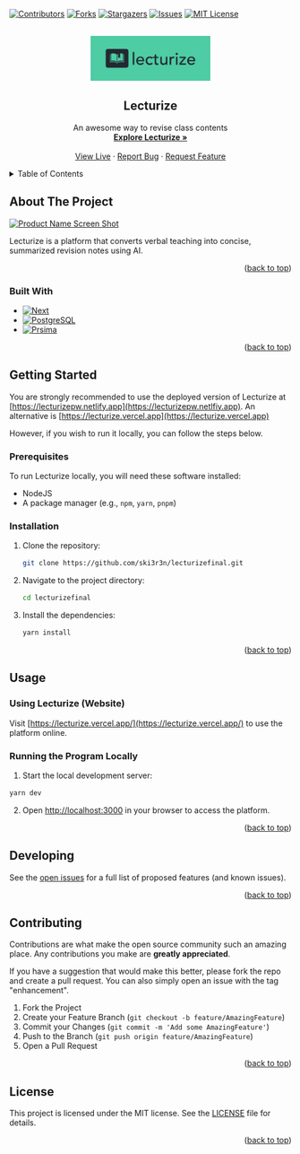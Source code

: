 <a id="readme-top"></a>
<!--
  _____________________
< Welcome to lecturize! >
  ---------------------
         \   ^__^ 
          \  (oo)\_______
             (__)\       )\/\\
                 ||----w |
                 ||     ||
-->


<!-- PROJECT SHIELDS -->
[![Contributors][contributors-shield]][contributors-url]
[![Forks][forks-shield]][forks-url]
[![Stargazers][stars-shield]][stars-url]
[![Issues][issues-shield]][issues-url]
[![MIT License][license-shield]][license-url]



<!-- PROJECT LOGO -->
<br />
<div align="center">
  <a href="https://github.com/ski3r3n/lecturizefinal">
    <img src="./public/assets/img/logo/lecturize-bg-banner.png" alt="Logo" width="" height="80">
  </a>

<h2 align="center">Lecturize</h3>

  <p align="center">
    An awesome way to revise class contents
    <br />
    <a href="https://lecturizepw.netlify.app"><strong>Explore Lecturize »</strong></a>
    <br />
    <br />
    <a href="https://lecturizepw.netlify.app">View Live</a>
    ·
    <a href="https://github.com/ski3r3n/lecturizefinal/issues/new?labels=bug&template=bug-report---.md">Report Bug</a>
    ·
    <a href="https://github.com/ski3r3n/lecturizefinalissues/new?labels=enhancement&template=feature-request---.md">Request Feature</a>
  </p>
</div>



<!-- TABLE OF CONTENTS -->
<details>
  <summary>Table of Contents</summary>
  <ol>
    <li>
      <a href="#about-the-project">About The Project</a>
      <ul>
        <li><a href="#built-with">Built With</a></li>
      </ul>
    </li>
    <li>
      <a href="#getting-started">Getting Started</a>
      <ul>
        <li><a href="#prerequisites">Prerequisites</a></li>
        <li><a href="#installation">Installation</a></li>
      </ul>
    </li>
    <li><a href="#usage">Usage</a></li>
    <li><a href="#roadmap">Roadmap</a></li>
    <li><a href="#contributing">Contributing</a></li>
    <li><a href="#license">License</a></li>
    <li><a href="#contact">Contact</a></li>
    <li><a href="#acknowledgments">Acknowledgments</a></li>
  </ol>
</details>



<!-- ABOUT THE PROJECT -->
## About The Project

[![Product Name Screen Shot][product-screenshot]](https://lecturizepw.netlify.app)

Lecturize is a platform that converts verbal teaching into concise, summarized revision notes using AI.

<p align="right">(<a href="#readme-top">back to top</a>)</p>



### Built With

* [![Next][Next.js]][Next-url]
* [![PostgreSQL][PostgreSQL.org]][PostgreSQL-url]
* [![Prsima][Prisma.io]][Prisma-url]

<p align="right">(<a href="#readme-top">back to top</a>)</p>


## Getting Started

You are strongly recommended to use the deployed version of Lecturize at [https://lecturizepw.netlify.app](https://lecturizepw.netlfiy.app). An alternative is [https://lecturize.vercel.app](https://lecturize.vercel.app)

However, if you wish to run it locally, you can follow the steps below.

### Prerequisites

To run Lecturize locally, you will need these software installed:
* NodeJS
* A package manager (e.g., `npm`, `yarn`, `pnpm`)

### Installation

1. Clone the repository:
    ```bash
    git clone https://github.com/ski3r3n/lecturizefinal.git
    ```
2. Navigate to the project directory:
    ```bash
    cd lecturizefinal
    ```
3. Install the dependencies:
    ```bash
    yarn install
    ```

<p align="right">(<a href="#readme-top">back to top</a>)</p>



<!-- USAGE EXAMPLES -->
## Usage

### Using Lecturize (Website)

Visit [https://lecturize.vercel.app/](https://lecturize.vercel.app/) to use the platform online.

### Running the Program Locally

1. Start the local development server:
```bash
yarn dev
```
2. Open [http://localhost:3000](http://localhost:3000) in your browser to access the platform.

<p align="right">(<a href="#readme-top">back to top</a>)</p>



<!-- ROADMAP -->
## Developing

See the [open issues](https://github.com/github_username/repo_name/issues) for a full list of proposed features (and known issues).

<p align="right">(<a href="#readme-top">back to top</a>)</p>



<!-- CONTRIBUTING -->
## Contributing

Contributions are what make the open source community such an amazing place\. Any contributions you make are **greatly appreciated**.

If you have a suggestion that would make this better, please fork the repo and create a pull request. You can also simply open an issue with the tag "enhancement".

1. Fork the Project
2. Create your Feature Branch (`git checkout -b feature/AmazingFeature`)
3. Commit your Changes (`git commit -m 'Add some AmazingFeature'`)
4. Push to the Branch (`git push origin feature/AmazingFeature`)
5. Open a Pull Request

<p align="right">(<a href="#readme-top">back to top</a>)</p>



<!-- LICENSE -->
## License

This project is licensed under the MIT license. See the [LICENSE](LICENSE) file for details.
<p align="right">(<a href="#readme-top">back to top</a>)</p>





<!-- MARKDOWN LINKS & IMAGES -->
<!-- https://www.markdownguide.org/basic-syntax/#reference-style-links -->
[contributors-shield]: https://img.shields.io/github/contributors/ski3r3n/lecturizefinal.svg?style=for-the-badge
[contributors-url]: https://github.com/ski3r3n/lecturizefinal/graphs/contributors
[forks-shield]: https://img.shields.io/github/forks/ski3r3n/lecturizefinal.svg?style=for-the-badge
[forks-url]: https://github.com/ski3r3n/lecturizefinal/network/members
[stars-shield]: https://img.shields.io/github/stars/ski3r3n/lecturizefinal.svg?style=for-the-badge
[stars-url]: https://github.com/ski3r3n/lecturizefinal/stargazers
[issues-shield]: https://img.shields.io/github/issues/ski3r3n/lecturizefinal.svg?style=for-the-badge
[issues-url]: https://github.com/ski3r3n/lecturizefinal/issues
[license-shield]: https://img.shields.io/github/license/ski3r3n/lecturizefinal.svg?style=for-the-badge
[license-url]: https://github.com/ski3r3n/lecturizefinal/blob/master/LICENSE.txt
[product-screenshot]: https://i.ibb.co/YfCtkVH/workflow-diagram.png
[Next.js]: https://img.shields.io/badge/next.js-000000?style=for-the-badge&logo=nextdotjs&logoColor=white
[Next-url]: https://nextjs.org/
[React.js]: https://img.shields.io/badge/React-20232A?style=for-the-badge&logo=react&logoColor=61DAFB
[React-url]: https://reactjs.org/
[Vue.js]: https://img.shields.io/badge/Vue.js-35495E?style=for-the-badge&logo=vuedotjs&logoColor=4FC08D
[Vue-url]: https://vuejs.org/
[Angular.io]: https://img.shields.io/badge/Angular-DD0031?style=for-the-badge&logo=angular&logoColor=white
[Angular-url]: https://angular.io/
[Svelte.dev]: https://img.shields.io/badge/Svelte-4A4A55?style=for-the-badge&logo=svelte&logoColor=FF3E00
[Svelte-url]: https://svelte.dev/
[Laravel.com]: https://img.shields.io/badge/Laravel-FF2D20?style=for-the-badge&logo=laravel&logoColor=white
[Laravel-url]: https://laravel.com
[Bootstrap.com]: https://img.shields.io/badge/Bootstrap-563D7C?style=for-the-badge&logo=bootstrap&logoColor=white
[Bootstrap-url]: https://getbootstrap.com
[Prisma.io]: https://img.shields.io/badge/Prisma-3982CE?style=for-the-badge&logo=Prisma&logoColor=white
[Prisma-url]: https://prisma.io
[Postgresql.org]: https://img.shields.io/badge/PostgreSQL-316192?style=for-the-badge&logo=postgresql&logoColor=white
[Postgresql-url]: https://www.postgresql.org
[JQuery.com]: https://img.shields.io/badge/jQuery-0769AD?style=for-the-badge&logo=jquery&logoColor=white
[JQuery-url]: https://jquery.com 

